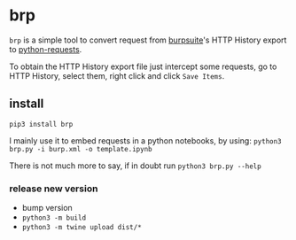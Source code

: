 # brp


`brp` is a simple tool to convert request from [burpsuite](https://portswigger.net/burp)'s HTTP History export to [python-requests](https://requests.readthedocs.io/en/latest/user/quickstart/).

To obtain the HTTP History export file just intercept some requests, go to HTTP History, select them, right click and click `Save Items`.

## install

`pip3 install brp`

I mainly use it to embed requests in a python notebooks, by using: `python3 brp.py -i burp.xml -o template.ipynb`

There is not much more to say, if in doubt run `python3 brp.py --help`

### release new version
+ bump version
+ `python3 -m build`
+ `python3 -m twine upload dist/*`